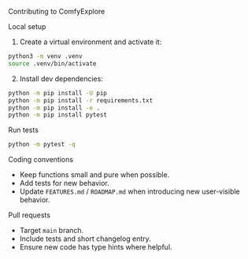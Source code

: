 Contributing to ComfyExplore

Local setup

1. Create a virtual environment and activate it:

```zsh
python3 -m venv .venv
source .venv/bin/activate
```

2. Install dev dependencies:

```zsh
python -m pip install -U pip
python -m pip install -r requirements.txt
python -m pip install -e .
python -m pip install pytest
```

Run tests

```zsh
python -m pytest -q
```

Coding conventions

- Keep functions small and pure when possible.
- Add tests for new behavior.
- Update `FEATURES.md` / `ROADMAP.md` when introducing new user-visible behavior.

Pull requests

- Target `main` branch.
- Include tests and short changelog entry.
- Ensure new code has type hints where helpful.
